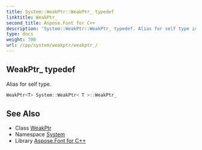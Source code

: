 ```yaml
---
title: System::WeakPtr::WeakPtr_ typedef
linktitle: WeakPtr_
second_title: Aspose.Font for C++
description: 'System::WeakPtr::WeakPtr_ typedef. Alias for self type in C++.'
type: docs
weight: 700
url: /cpp/system/weakptr/weakptr_/
---
```

## WeakPtr_ typedef


Alias for self type.

```cpp
WeakPtr<T> System::WeakPtr< T >::WeakPtr_
```

## See Also

* Class [WeakPtr](../)
* Namespace [System](../../)
* Library [Aspose.Font for C++](../../../)
